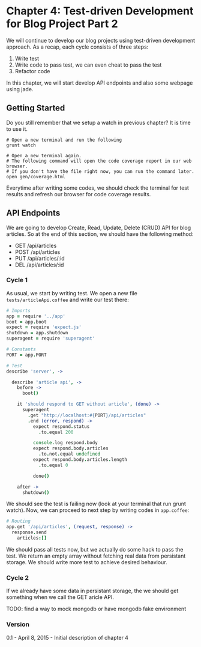 Chapter 4: Test-driven Development for Blog Project Part 2
==========================================================

We will continue to develop our blog projects using test-driven development approach. As a recap, each cycle consists of three steps:

1. Write test 
2. Write code to pass test, we can even cheat to pass the test
3. Refactor code

In this chapter, we will start develop API endpoints and also some webpage using jade. 

## Getting Started

Do you still remember that we setup a watch in previous chapter? It is time to use it.

```Shell
# Open a new terminal and run the following
grunt watch

# Open a new terminal again.
# The following command will open the code coverage report in our web browser.
# If you don't have the file right now, you can run the command later.
open gen/coverage.html
```

Everytime after writing some codes, we should check the terminal for test results and refresh our browser for code coverage results. 

## API Endpoints

We are going to develop Create, Read, Update, Delete (CRUD) API for blog articles. So at the end of this section, we should have the following method:

- GET /api/articles
- POST /api/articles
- PUT /api/articles/:id
- DEL /api/articles/:id

### Cycle 1

As usual, we start by writing test. We open a new file `tests/articleApi.coffee` and write our test there:

```CoffeeScript
# Imports
app = require '../app'
boot = app.boot
expect = require 'expect.js'
shutdown = app.shutdown
superagent = require 'superagent'

# Constants
PORT = app.PORT

# Test
describe 'server', ->

  describe 'article api', ->
    before ->
      boot()

    it 'should respond to GET without article', (done) ->
      superagent
        .get "http://localhost:#{PORT}/api/articles"
        .end (error, respond) ->
          expect respond.status
            .to.equal 200

          console.log respond.body
          expect respond.body.articles
            .to.not.equal undefined
          expect respond.body.articles.length
            .to.equal 0

          done()

    after ->
      shutdown()
```

We should see the test is failing now (look at your terminal that run grunt watch). Now, we can proceed to next step by writing codes in `app.coffee`:

```CoffeeScript
# Routing
app.get '/api/articles', (request, response) ->
  response.send
    articles:[]
```

We should pass all tests now, but we actually do some hack to pass the test. We return an empty array without fetching real data from persistant storage. We should write more test to achieve desired behaviour. 

### Cycle 2

If we already have some data in persistant storage, the we should get something when we call the GET aricle API. 

TODO: find a way to mock mongodb or have mongodb fake environment

### Version

0.1 - April 8, 2015 - Initial description of chapter 4
